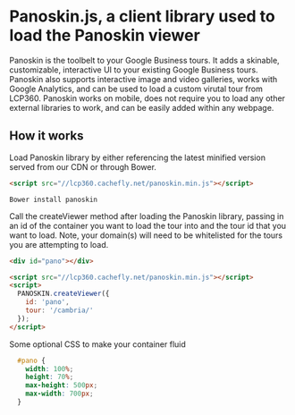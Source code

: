 # Panoskin.js, a client library used to load the Panoskin viewer
Panoskin is the toolbelt to your Google Business tours. It adds a skinable, customizable, interactive UI to your existing Google Business tours. Panoskin also supports interactive image and video galleries, works with Google Analytics, and can be used to load a custom virutal tour from LCP360. Panoskin works on mobile, does not require you to load any other external libraries to work, and can be easily added within any webpage.

## How it works
Load Panoskin library by either referencing the latest minified version served from our CDN or through Bower. 

```html
<script src="//lcp360.cachefly.net/panoskin.min.js"></script>
```

`Bower install panoskin`

Call the createViewer method after loading the Panoskin library, passing in an id of the container you want to load the tour into and the tour id that you want to load. Note, your domain(s) will need to be whitelisted for the tours you are attempting to load. 

```html
<div id="pano"></div>

<script src="//lcp360.cachefly.net/panoskin.min.js"></script>
<script>
  PANOSKIN.createViewer({
    id: 'pano',
    tour: '/cambria/'
  });
</script>
```

Some optional CSS to make your container fluid

```css
  #pano {
    width: 100%;
    height: 70%;
    max-height: 500px;
    max-width: 700px;
  }
```
